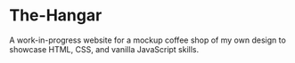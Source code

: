 # The-Hangar

A work-in-progress website for a mockup coffee shop of my own design to showcase HTML, CSS, and vanilla JavaScript skills.
